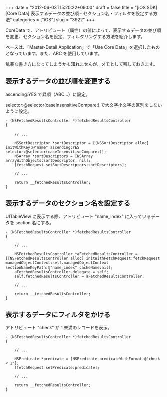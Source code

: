+++
date = "2012-06-03T15:20:22+09:00"
draft = false
title = "[iOS SDK][Core Data] 表示するデータの並び順・セクション名・フィルタを設定する方法"
categories = ["iOS"]
slug = "3922"
+++

CoreData で、アトリビュート（属性）の値によって、表示するデータの並び順を変更、セクション名を設定、フィルタリングする方法を紹介します。

ベースは、「Master-Detail Application」で「Use Core Data」を選択したものとなっています。また、ARC を使用しています。

乱暴な書き方になってしまうかも知れませんが、メモとして残しておきます。

## 表示するデータの並び順を変更する

ascending:YES で昇順（ABC...）に設定。

selector:@selector(caseInsensitiveCompare:) で大文字小文字の区別をしないように設定。

```
- (NSFetchedResultsController *)fetchedResultsController
{

    // ...
    
    NSSortDescriptor *sortDescriptor = [[NSSortDescriptor alloc] initWithKey:@"name" ascending:YES selector:@selector(caseInsensitiveCompare:)];
    NSArray *sortDescriptors = [NSArray arrayWithObjects:sortDescriptor, nil];
    [fetchRequest setSortDescriptors:sortDescriptors];

    // ...
    
    return __fetchedResultsController;
}
```

## 表示するデータのセクション名を設定する

UITableView に表示する際、アトリビュート "name_index" に入っているデータを section 名にする。

```
- (NSFetchedResultsController *)fetchedResultsController
{

    // ...
        
    NSFetchedResultsController *aFetchedResultsController = [[NSFetchedResultsController alloc] initWithFetchRequest:fetchRequest managedObjectContext:self.managedObjectContext sectionNameKeyPath:@"name_index" cacheName:nil];
    aFetchedResultsController.delegate = self;
    self.fetchedResultsController = aFetchedResultsController;
    
    // ...
        
    return __fetchedResultsController;
}
```

## 表示するデータにフィルタをかける

アトリビュート "check" が 1 未満のレコードを表示。

```
- (NSFetchedResultsController *)fetchedResultsController
{
    
    // ...
        
    NSPredicate *predicate = [NSPredicate predicateWithFormat:@"check < 1"];
    [fetchRequest setPredicate:predicate];
    
    // ...
    
    return __fetchedResultsController;        
}
```
